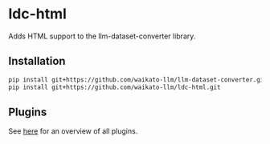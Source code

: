 # ldc-html
Adds HTML support to the llm-dataset-converter library.


## Installation

```bash
pip install git+https://github.com/waikato-llm/llm-dataset-converter.git
pip install git+https://github.com/waikato-llm/ldc-html.git
```

## Plugins

See [here](plugins/README.md) for an overview of all plugins.
